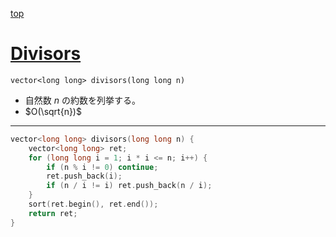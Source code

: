 [top](../lib.md)

# [Divisors](./divisors.cpp)

`vector<long long> divisors(long long n)`
- 自然数 $n$ の約数を列挙する。
- $O(\sqrt{n})$

---

```cpp
vector<long long> divisors(long long n) {
    vector<long long> ret;
    for (long long i = 1; i * i <= n; i++) {
        if (n % i != 0) continue;
        ret.push_back(i);
        if (n / i != i) ret.push_back(n / i);
    }
    sort(ret.begin(), ret.end());
    return ret;
}
```
